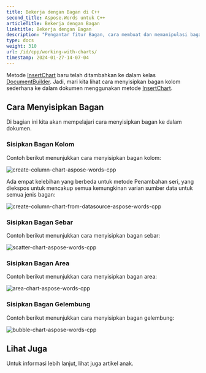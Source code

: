 ```yaml
---
title: Bekerja dengan Bagan di C++
second_title: Aspose.Words untuk C++
articleTitle: Bekerja dengan Bagan
linktitle: Bekerja dengan Bagan
description: "Pengantar fitur Bagan, cara membuat dan memanipulasi bagan menggunakan C++."
type: docs
weight: 310
url: /id/cpp/working-with-charts/
timestamp: 2024-01-27-14-07-04
---
```


Metode [InsertChart](https://reference.aspose.com/words/cpp/aspose.words/documentbuilder/insertchart/) baru telah ditambahkan ke dalam kelas [DocumentBuilder](https://reference.aspose.com/words/cpp/aspose.words/documentbuilder/). Jadi, mari kita lihat cara menyisipkan bagan kolom sederhana ke dalam dokumen menggunakan metode [InsertChart](https://reference.aspose.com/words/cpp/aspose.words/documentbuilder/insertchart/).

## Cara Menyisipkan Bagan

Di bagian ini kita akan mempelajari cara menyisipkan bagan ke dalam dokumen.

### Sisipkan Bagan Kolom

Contoh berikut menunjukkan cara menyisipkan bagan kolom:

![create-column-chart-aspose-words-cpp](working-with-charts-1.png)

Ada empat kelebihan yang berbeda untuk metode Penambahan seri, yang diekspos untuk mencakup semua kemungkinan varian sumber data untuk semua jenis bagan:

![create-column-chart-from-datasource-aspose-words-cpp](working-with-charts-2.png)

### Sisipkan Bagan Sebar

Contoh berikut menunjukkan cara menyisipkan bagan sebar:

![scatter-chart-aspose-words-cpp](working-with-charts-3.png)

### Sisipkan Bagan Area

Contoh berikut menunjukkan cara menyisipkan bagan area:

![area-chart-aspose-words-cpp](working-with-charts-4.png)

### Sisipkan Bagan Gelembung

Contoh berikut menunjukkan cara menyisipkan bagan gelembung:

![bubble-chart-aspose-words-cpp](working-with-charts-5.png)

## Lihat Juga

Untuk informasi lebih lanjut, lihat juga artikel anak.

